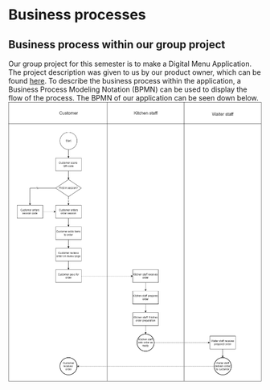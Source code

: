 # Business processes

## Business process within our group project
Our group project for this semester is to make a Digital Menu Application. The project description was given to us by our product owner, which can be found [here](../design&analysis/digital-menu-application-project-description). To describe the business process within the application, a Business Process Modeling Notation (BPMN) can be used to display the flow of the process. The BPMN of our application can be seen down below.
![modus-bpmn](../images/modus-bpmn.png)